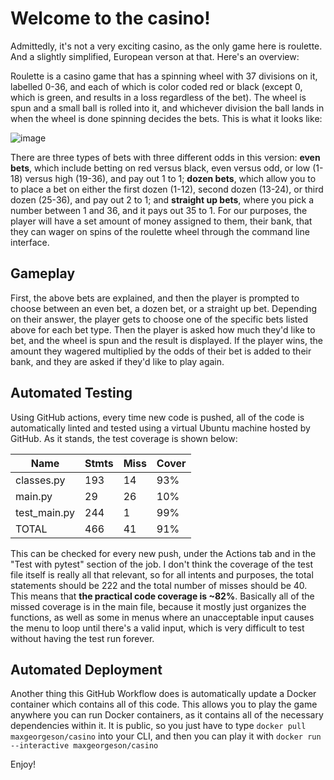 # Welcome to the casino!

Admittedly, it's not a very exciting casino, as the only game here is roulette. And a slightly simplified, European verson at that. Here's an overview:

Roulette is a casino game that has a spinning wheel with 37 divisions on it, labelled 0-36, and each of which is color coded red or black (except 0, which is green, and results in a loss regardless of the bet). The wheel is spun and a small ball is rolled into it, and whichever division the ball lands in when the wheel is done spinning decides the bets. This is what it looks like:

![image](https://user-images.githubusercontent.com/66698837/165361918-dd0dd038-0287-4818-8dc3-a453b6340405.png)

There are three types of bets with three different odds in this version: **even bets**, which include betting on red versus black, even versus odd, or low (1-18) versus high (19-36), and pay out 1 to 1; **dozen bets**, which allow you to to place a bet on either the first dozen (1-12), second dozen (13-24), or third dozen (25-36), and pay out 2 to 1; and **straight up bets**, where you pick a number between 1 and 36, and it pays out 35 to 1. For our purposes, the player will have a set amount of money assigned to them, their bank, that they can wager on spins of the roulette wheel through the command line interface. 

## Gameplay 
First, the above bets are explained, and then the player is prompted to choose between an even bet, a dozen bet, or a straight up bet. Depending on their answer, the player gets to choose one of the specific bets listed above for each bet type. Then the player is asked how much they'd like to bet, and the wheel is spun and the result is displayed. If the player wins, the amount they wagered multiplied by the odds of their bet is added to their bank, and they are asked if they'd like to play again.

## Automated Testing
Using GitHub actions, every time new code is pushed, all of the code is automatically linted and tested using a virtual Ubuntu machine hosted by GitHub. As it stands, the test coverage is shown below:


|Name           |Stmts   |Miss  |Cover|
|---------------|--------|------|-----|
|classes.py       |193     |14    |93%|
|main.py          |29      |26    |10%|
|test_main.py     |244     |1     |99%|
|TOTAL            |466     |41    |91%|

This can be checked for every new push, under the Actions tab and in the "Test with pytest" section of the job. I don't think the coverage of the test file itself is really all that relevant, so for all intents and purposes, the total statements should be 222 and the total number of misses should be 40. This means that **the practical code coverage is ~82%**. Basically all of the missed coverage is in the main file, because it mostly just organizes the functions, as well as some in menus where an unacceptable input causes the menu to loop until there's a valid input, which is very difficult to test without having the test run forever. 

## Automated Deployment
Another thing this GitHub Workflow does is automatically update a Docker container which contains all of this code. This allows you to play the game anywhere you can run Docker containers, as it contains all of the necessary dependencies within it. It is public, so you just have to type `docker pull maxgeorgeson/casino` into your CLI, and then you can play it with `docker run --interactive maxgeorgeson/casino`

Enjoy!
